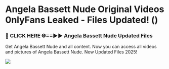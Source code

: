 # Angela Bassett Nude Original Videos 0nlyFans Leaked - Files Updated! ()

<h3>🔴 CLICK HERE 🌐==►► <a href="https://tinyurl.com/2p9ay9w9" rel="nofollow">Angela Bassett Nude Updated Files</a></h3>

Get Angela Bassett Nude and all content. Now you can access all videos and pictures of Angela Bassett Nude. New Updated Files 2025!

[![](https://i.imgur.com/KQgVmj3.gif)](https://tinyurl.com/2p9ay9w9)
